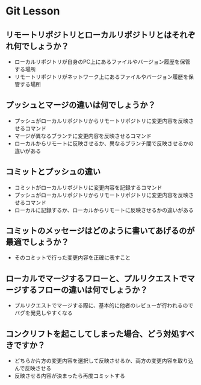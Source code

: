 # Git Lesson

## リモートリポジトリとローカルリポジトリとはそれぞれ何でしょうか？
- ローカルリポジトリが自身のPC上にあるファイルやバージョン履歴を保管する場所
- リモートリポジトリがネットワーク上にあるファイルやバージョン履歴を保管する場所

## プッシュとマージの違いは何でしょうか？
- プッシュがローカルリポジトリからリモートリポジトリに変更内容を反映させるコマンド
- マージが異なるブランチに変更内容を反映させるコマンド
- ローカルからリモートに反映させるか、異なるブランチ間で反映させるかの違いがある

## コミットとプッシュの違い
- コミットがローカルリポジトリに変更内容を記録するコマンド
- プッシュがローカルリポジトリからリモートリポジトリに変更内容を反映させるコマンド
- ローカルに記録するか、ローカルからリモートに反映させるかの違いがある

## コミットのメッセージはどのように書いてあげるのが最適でしょうか？
- そのコミットで行った変更内容を正確に表すこと

## ローカルでマージするフローと、プルリクエストでマージするフローの違いは何でしょうか？
- プルリクエストでマージする際に、基本的に他者のレビューが行われるのでバグを発見しやすくなる

## コンクリフトを起こしてしまった場合、どう対処すべきですか？
- どちらか片方の変更内容を選択して反映させるか、両方の変更内容を取り込んで反映させる
- 反映させる内容が決まったら再度コミットする